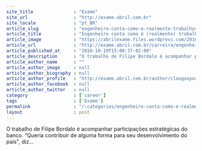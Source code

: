 ```yaml
---
site_title               : "Exame"
site_url                 : "http://exame.abril.com.br"
site_locale              : "pt_BR"
article_slug             : "engenheiro-conta-como-e-realmente-trabalhar-no-bndes"
article_title            : "Engenheiro conta como é (realmente) trabalhar no BNDES"
article_image            : "https://abrilexame.files.wordpress.com/2016/10/size_960_16_9_bndes-460-310-jpg1.jpg?quality=70&strip=all&w=960"
article_url              : "http://exame.abril.com.br/carreira/engenheiro-conta-como-e-realmente-trabalhar-no-bndes/"
article_published_at     : "2016-10-19T15:00:37-02:00"
article_description      : "O trabalho de Filipe Bordalo é acompanhar participações estratégicas do banco. “Queria contribuir de alguma forma para seu desenvolvimento do país', diz..."
article_author_name      : ""
article_author_image     : null
article_author_biography : null
article_author_profile   : "http://exame.abril.com.br/author/claugasparini/"
article_author_facebook  : null
article_author_twitter   : null
category                 : ['career']
tags                     : ['Exame']
permalink                : "/:categories/engenheiro-conta-como-e-realmente-trabalhar-no-bndes/"
layout                   : post
---
```


O trabalho de Filipe Bordalo é acompanhar participações estratégicas do banco. “Queria contribuir de alguma forma para seu desenvolvimento do país", diz...
